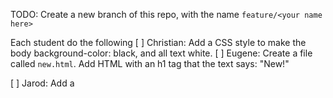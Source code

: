 TODO:
Create a new branch of this repo, with the name `feature/<your name here>`

Each student do the following
[ ] Christian: Add a CSS style to make the body background-color: black, and all text white.
[ ] Eugene: Create a file called `new.html`. Add HTML with an h1 tag that the text says: "New!"

[ ] Jarod: Add a <script> tag to link to script.js in index.html
[ ] Jason: Create script.js file. Add console.log('Hello from script.js!')
[ ] Sam: Add a paragraph with text from doggo lorum to index.html

When you have completed your task, add a [ x ] next to your name, then push your branch, and make a new Pull Request in Github.
